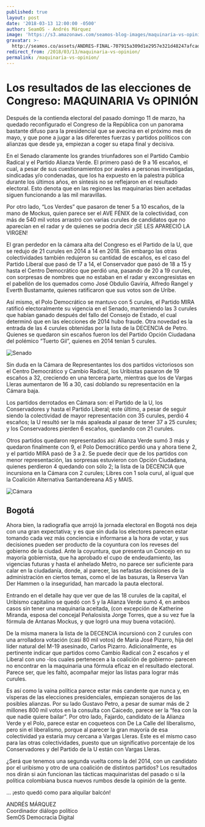 ```yaml
---
published: true
layout: post
date: '2018-03-13 12:00:00 -0500'
author: SeamOS - Andrés Márquez
image: 'https://s3.amazonaws.com/seamos-blog-images/maquinaria-vs-opinion.jpeg'
gravatar: >-
  http://seamos.co/assets/ANDRES-FINAL-707915a309d1e2957e321d48247afcad3eff7bd0a4c2d2e962193fe1be6e5fa5.png
redirect_from: /2018/03/13/maquinaria-vs-opinion/
permalink: /maquinaria-vs-opinion/
---
```

# Los resultados de las elecciones de Congreso: MAQUINARIA Vs OPINIÓN

Después de la contienda electoral del pasado domingo 11 de marzo, ha quedado reconfigurado el Congreso de la República con un panorama bastante difuso para la presidencial que se avecina en el próximo mes de mayo, y que pone a jugar a las diferentes fuerzas y partidos políticos con alianzas que desde ya, empiezan a coger su etapa final y decisiva.

En el Senado claramente los grandes triunfadores son el Partido Cambio Radical y el Partido Alianza Verde. El primero pasó de 9 a 16 escaños, el cual, a pesar de sus cuestionamientos por avales a personas investigadas, sindicadas y/o condenadas, que los ha expuesto en la palestra pública durante los últimos años, en síntesis no se reflejaron en el resultado electoral. Esto denota que en las regiones las maquinarias bien aceitadas siguen funcionando a las mil maravillas. 

Por otro lado, “Los Verdes” que pasaron de tener 5 a 10 escaños, de la mano de Mockus, quien parece ser el AVE FÉNIX de la colectividad, con más de 540 mil votos arrastró con varias curules de candidatos que no aparecían en el radar y de quienes se podría decir ¡SE LES APARECIÓ LA VIRGEN!

El gran perdedor en la cámara alta del Congreso es el Partido de la U, que se redujo de 21 curules en 2014 a 14 en 2018. Sin embargo las otras colectividades también redujeron su cantidad de escaños, es el caso del Partido Liberal que pasó de 17 a 14, el Conservador que pasó de 18 a 15 y hasta el Centro Democrático que perdió una, pasando de 20 a 19 curules, con sorpresas de nombres que no estaban en el radar y excongresistas en el pabellón de los quemados como José Obdulio Gaviria, Alfredo Rangel y Everth Bustamante, quienes ratificaron que sus votos son de Uribe.

Así mismo, el Polo Democrático se mantuvo con 5 curules, el Partido MIRA ratificó electoralmente su vigencia en el Senado, manteniendo las 3 curules que  habían ganado después del fallo del Consejo de Estado, el cual determinó que en las elecciones de 2014 hubo fraude. Otra novedad es la entrada de las 4 curules obtenidas por la lista de la DECENCIA de Petro. Quienes se quedaron sin escaños fueron los del Partido Opción Ciudadana del polémico “Tuerto Gil”, quienes en 2014 tenían 5 curules.  

![Senado](https://s3.amazonaws.com/seamos-blog-images/infografia-senado.jpeg)

Sin duda en la Cámara de Representantes los dos partidos victoriosos son el Centro Democrático y Cambio Radical, los Uribistas pasaron de 19 escaños a 32, creciendo en una tercera parte, mientras que los de Vargas Lleras aumentaron de 16 a 30, casi doblando su representación en la Cámara baja. 

Los partidos derrotados en Cámara son: el Partido de la U, los Conservadores y hasta el Partido Liberal; este último, a pesar de seguir siendo la colectividad de mayor representación con 35 curules, perdió 4 escaños; la U resultó ser la más apaleada al pasar de tener 37 a 25 curules; y los Conservadores pierden 6 escaños, quedando con 21 curules.

Otros partidos quedaron representados así: Alianza Verde sumó 3 más  y quedaron finalmente con 9, el Polo Democrático perdió una y ahora tiene 2, y el partido MIRA pasó de 3 a 2. Se puede decir que de los partidos con menor representación, las sorpresas estuvieron con Opción Ciudadana, quienes perdieron 4 quedando con sólo 2; la lista de la DECENCIA que incursiona en la Cámara con 2 curules; Libres con 1 sola curul,  al igual que la Coalición Alternativa Santandereana AS y MAIS.

![Cámara](https://s3.amazonaws.com/seamos-blog-images/infografia-camara.jpeg)

## Bogotá 

Ahora bien, la radiografía que arrojó la jornada electoral en Bogotá nos deja con una gran expectativa; y es que sin duda los electores parecen estar tomando cada vez más conciencia e informarse a la hora de votar, y sus decisiones pueden ser producto de la coyuntura con los reveses del gobierno de la ciudad. Ante la coyuntura, que presenta un Concejo en su mayoría gobiernista, que ha aprobado el cupo de endeudamiento, las vigencias futuras y hasta el anhelado Metro, no parece ser suficiente para calar en la ciudadanía, donde, al parecer, las nefastas decisiones de la administración en ciertos temas, como el de las basuras, la Reserva Van Der Hammen o la inseguridad, han marcado la pauta electoral.

Entrando en el detalle hay que ver que de las 18 curules de la capital, el Uribismo capitalino se quedó con 5 y la Alianza Verde sumó 4, en ambos casos sin tener una maquinaria aceitada, (con excepción de Katherine Miranda, esposa del concejal Peñalosista Jorge Torres,  que a su vez fue la fórmula de Antanas Mockus, y que logró una muy buena votación).

De la misma manera la lista de la DECENCIA incursionó con 2 curules con una arrolladora votación (casi 80 mil votos) de María José Pizarro, hija del líder natural del M-19 asesinado, Carlos Pizarro. Adicionalmente, es pertinente indicar que partidos como Cambio Radical con 2 escaños y el Liberal con uno -los cuales pertenecen a la coalición de gobierno- parecen no encontrar en la maquinaria una fórmula eficaz en el resultado electoral. Parece ser,  que les faltó, acompañar mejor las listas para lograr más curules.

Es así como la vaina política parece estar más candente que nunca y, en vísperas de las elecciones presidenciales, empiezan sonajeros de las posibles alianzas. Por su lado Gustavo Petro, a pesar de sumar más de 2 millones 800 mil votos en la consulta con Caicedo, parece ser la “fea con la que nadie quiere bailar”. Por otro lado, Fajardo, candidato de la Alianza Verde y el Polo, parece estar en coqueteos con De La Calle del liberalismo, pero sin el liberalismo, porque al parecer la gran mayoría de esa colectividad ya estaría muy cercana a Vargas Lleras. Este es el mismo caso para las otras colectividades, puesto que un significativo porcentaje de los Conservadores y del Partido de la U están con Vargas Lleras.
 
¿Será que tenemos una segunda vuelta como la del 2014, con un candidato por el uribismo y otro de una coalición de distintos partidos? Los resultados nos dirán si aún funcionan las tácticas maquinaristas del pasado o si la política colombiana busca nuevos rumbos desde la opinión de la gente. 

… ¡esto quedó como para alquilar balcón! 


ANDRÉS MÁRQUEZ  
Coordinador diálogo político  
SemOS Democracia Digital
